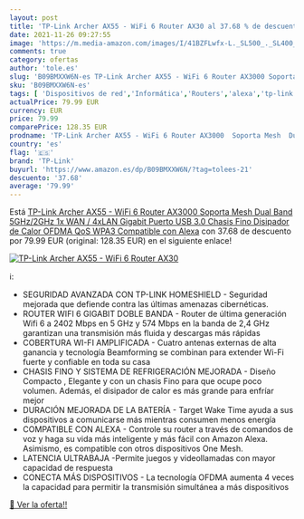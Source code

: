 ```yaml
---
layout: post
title: 'TP-Link Archer AX55 - WiFi 6 Router AX30 al 37.68 % de descuento'
date: 2021-11-26 09:27:55
image: 'https://m.media-amazon.com/images/I/41BZFLwfx-L._SL500_._SL400_.jpg'
comments: true
category: ofertas
author: 'tole.es'
slug: 'B09BMXXW6N-es TP-Link Archer AX55 - WiFi 6 Router AX3000 Soporta Mesh...'
sku: 'B09BMXXW6N-es'
tags: [ 'Dispositivos de red','Informática','Routers','alexa','tp-link', ]
actualPrice: 79.99 EUR
currency: EUR
price: 79.99
comparePrice: 128.35 EUR
prodname: 'TP-Link Archer AX55 - WiFi 6 Router AX3000  Soporta Mesh  Dual Band 5GHz/2GHz  1x WAN / 4xLAN Gigabit  Puerto USB 3.0  Chasis Fino  Disipador de Calor  OFDMA  QoS  WPA3  Compatible con Alexa'
country: 'es'
flag: '🇪🇸'
brand: 'TP-Link'
buyurl: 'https://www.amazon.es/dp/B09BMXXW6N/?tag=tolees-21'
descuento: '37.68'
average: '79.99'
---
```


Está [TP-Link Archer AX55 - WiFi 6 Router AX3000  Soporta Mesh  Dual Band 5GHz/2GHz  1x WAN / 4xLAN Gigabit  Puerto USB 3.0  Chasis Fino  Disipador de Calor  OFDMA  QoS  WPA3  Compatible con Alexa](https://www.amazon.es/dp/B09BMXXW6N/?tag=tolees-21) con 37.68 de descuento por 79.99 EUR (original: 128.35 EUR) en el siguiente enlace!

[![TP-Link Archer AX55 - WiFi 6 Router AX30](https://m.media-amazon.com/images/I/41BZFLwfx-L._SL500_._SL400_.jpg)](https://www.amazon.es/dp/B09BMXXW6N/?tag=tolees-21)

ℹ️:

- SEGURIDAD AVANZADA CON TP-LINK HOMESHIELD - Seguridad mejorada que defiende contra las últimas amenazas cibernéticas.
- ROUTER WIFI 6 GIGABIT DOBLE BANDA - Router de última generación Wifi 6 a 2402 Mbps en 5 GHz y 574 Mbps en la banda de 2,4 GHz garantizan una transmisión más fluida y descargas más rápidas
- COBERTURA WI-FI AMPLIFICADA - Cuatro antenas externas de alta ganancia y tecnología Beamforming se combinan para extender Wi-Fi fuerte y confiable en toda su casa
- CHASIS FINO Y SISTEMA DE REFRIGERACIÓN MEJORADA - Diseño Compacto , Elegante y con un chasis Fino para que ocupe poco volumen. Además, el disipador de calor es más grande para enfríar mejor
- DURACIÓN MEJORADA DE LA BATERÍA - Target Wake Time ayuda a sus dispositivos a comunicarse más mientras consumen menos energía
- COMPATIBLE CON ALEXA - Controle su router a través de comandos de voz y haga su vida más inteligente y más fácil con Amazon Alexa. Asimismo, es compatible con otros dispositivos One Mesh.
- LATENCIA ULTRABAJA -Permite juegos y videollamadas con mayor capacidad de respuesta
- CONECTA MÁS DISPOSITIVOS - La tecnología OFDMA aumenta 4 veces la capacidad para permitir la transmisión simultánea a más dispositivos

[🛒 Ver la oferta!!](https://www.amazon.es/dp/B09BMXXW6N/?tag=tolees-21)
